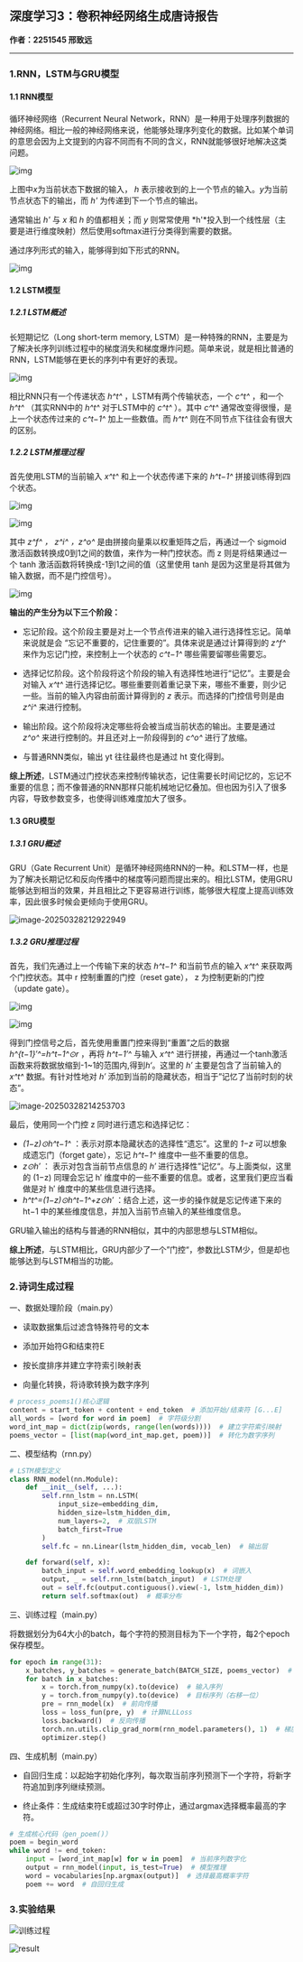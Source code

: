 ## 深度学习3：卷积神经网络生成唐诗报告

**作者：2251545 邢致远**

---

###  1.RNN，LSTM与GRU模型

#### 1.1 RNN模型

循环神经网络（Recurrent Neural Network，RNN）是一种用于处理序列数据的神经网络。相比一般的神经网络来说，他能够处理序列变化的数据。比如某个单词的意思会因为上文提到的内容不同而有不同的含义，RNN就能够很好地解决这类问题。

![img](https://pic2.zhimg.com/v2-f716c816d46792b867a6815c278f11cb_r.jpg)



 上图中*x*为当前状态下数据的输入， *h* 表示接收到的上一个节点的输入。*y*为当前节点状态下的输出，而 *h'* 为传递到下一个节点的输出。

通常输出 *h'* 与 *x* 和 *h* 的值都相关；而 *y* 则常常使用 *h'*投入到一个线性层（主要是进行维度映射）然后使用softmax进行分类得到需要的数据。

通过序列形式的输入，能够得到如下形式的RNN。

![img](https://pic4.zhimg.com/v2-71652d6a1eee9def631c18ea5e3c7605_r.jpg)

#### 1.2 LSTM模型

##### 1.2.1 LSTM概述

长短期记忆（Long short-term memory, LSTM）是一种特殊的RNN，主要是为了解决长序列训练过程中的梯度消失和梯度爆炸问题。简单来说，就是相比普通的RNN，LSTM能够在更长的序列中有更好的表现。

![img](https://pic4.zhimg.com/v2-e4f9851cad426dfe4ab1c76209546827_r.jpg)

相比RNN只有一个传递状态 *h^t^* ，LSTM有两个传输状态，一个 *c^t^* ，和一个 *h^t^* （其实RNN中的 *h^t^* 对于LSTM中的 *c^t^* ）。其中 *c^t^* 通常改变得很慢，是上一个状态传过来的 *c^t−1^* 加上一些数值。而 *h^t^* 则在不同节点下往往会有很大的区别。

##### 1.2.2 LSTM推理过程

首先使用LSTM的当前输入 *x^t^* 和上一个状态传递下来的 *h^t−1^* 拼接训练得到四个状态。

![img](https://picx.zhimg.com/v2-15c5eb554f843ec492579c6d87e1497b_r.jpg)

![img](https://pic1.zhimg.com/v2-d044fd0087e1df5d2a1089b441db9970_r.jpg)

其中 *z^f^ ， z^i^ ，z^o^* 是由拼接向量乘以权重矩阵之后，再通过一个 sigmoid 激活函数转换成0到1之间的数值，来作为一种门控状态。而 z 则是将结果通过一个 tanh 激活函数将转换成-1到1之间的值（这里使用 tanh 是因为这里是将其做为输入数据，而不是门控信号）。

![img](https://pic4.zhimg.com/v2-556c74f0e025a47fea05dc0f76ea775d_r.jpg)

**输出的产生分为以下三个阶段：**

* 忘记阶段。这个阶段主要是对上一个节点传进来的输入进行选择性忘记。简单来说就是会 “忘记不重要的，记住重要的”。具体来说是通过计算得到的 *z^f^* 来作为忘记门控，来控制上一个状态的 *c^t−1^* 哪些需要留哪些需要忘。

* 选择记忆阶段。这个阶段将这个阶段的输入有选择性地进行“记忆”。主要是会对输入 *x^t^* 进行选择记忆。哪些重要则着重记录下来，哪些不重要，则少记一些。当前的输入内容由前面计算得到的 *z* 表示。而选择的门控信号则是由 *z^i^* 来进行控制。
* 输出阶段。这个阶段将决定哪些将会被当成当前状态的输出。主要是通过 *z^o^* 来进行控制的。并且还对上一阶段得到的 *c^o^* 进行了放缩。
* 与普通RNN类似，输出 yt 往往最终也是通过 ht 变化得到。

**综上所述**，LSTM通过门控状态来控制传输状态，记住需要长时间记忆的，忘记不重要的信息；而不像普通的RNN那样只能机械地记忆叠加。但也因为引入了很多内容，导致参数变多，也使得训练难度加大了很多。

#### 1.3 GRU模型

##### 1.3.1 GRU概述

GRU（Gate Recurrent Unit）是循环神经网络RNN的一种。和LSTM一样，也是为了解决长期记忆和反向传播中的梯度等问题而提出来的。相比LSTM，使用GRU能够达到相当的效果，并且相比之下更容易进行训练，能够很大程度上提高训练效率，因此很多时候会更倾向于使用GRU。

![image-20250328212922949](C:\Users\邢致远\AppData\Roaming\Typora\typora-user-images\image-20250328212922949.png)

##### 1.3.2 GRU推理过程

首先，我们先通过上一个传输下来的状态 *h^t−1^* 和当前节点的输入 *x^t^* 来获取两个门控状态。其中 r 控制重置的门控（reset gate）， z 为控制更新的门控（update gate）。

![img](https://pic1.zhimg.com/v2-7fff5d817530dada1b279c7279d73b8a_r.jpg)

![img](https://pic2.zhimg.com/v2-390781506bbebbef799f1a12acd7865b_r.jpg)

得到门控信号之后，首先使用重置门控来得到“重置”之后的数据 *h^{t−1}′^=h^t−1^⊙r* ，再将 *h^t−1′^* 与输入 *x^t^* 进行拼接，再通过一个tanh激活函数来将数据放缩到-1~1的范围内,得到*h‘*。这里的 *h′* 主要是包含了当前输入的 *x^t^* 数据。有针对性地对 *h′* 添加到当前的隐藏状态，相当于”记忆了当前时刻的状态“。

![image-20250328214253703](C:\Users\邢致远\AppData\Roaming\Typora\typora-user-images\image-20250328214253703.png)

最后，使用同一个门控 z 同时进行遗忘和选择记忆：

- *(1−z)⊙h^t−1^* ：表示对原本隐藏状态的选择性“遗忘”。这里的 *1−z* 可以想象成遗忘门（forget gate），忘记 *h^t−1^* 维度中一些不重要的信息。
- *z⊙h′* ： 表示对包含当前节点信息的 *h′* 进行选择性”记忆“。与上面类似，这里的 (1−z) 同理会忘记 h′ 维度中的一些不重要的信息。或者，这里我们更应当看做是对 h′ 维度中的某些信息进行选择。
- *h^t^=(1−z)⊙h^t−1^+z⊙h′* ：结合上述，这一步的操作就是忘记传递下来的 ht−1 中的某些维度信息，并加入当前节点输入的某些维度信息。

GRU输入输出的结构与普通的RNN相似，其中的内部思想与LSTM相似。

**综上所述**，与LSTM相比，GRU内部少了一个”门控“，参数比LSTM少，但是却也能够达到与LSTM相当的功能。



### 2.诗词生成过程

一、数据处理阶段（main.py）

- 读取数据集后过滤含特殊符号的文本
- 添加开始符G和结束符E
- 按长度排序并建立字符索引映射表

- 向量化转换，将诗歌转换为数字序列

```python
# process_poems1()核心逻辑
content = start_token + content + end_token  # 添加开始/结束符 [G...E]
all_words = [word for word in poem]  # 字符级分割
word_int_map = dict(zip(words, range(len(words))))  # 建立字符索引映射
poems_vector = [list(map(word_int_map.get, poem))]  # 转化为数字序列
```

二、模型结构（rnn.py）

```python
# LSTM模型定义
class RNN_model(nn.Module):
    def __init__(self, ...):
        self.rnn_lstm = nn.LSTM(
            input_size=embedding_dim,
            hidden_size=lstm_hidden_dim,
            num_layers=2,  # 双层LSTM
            batch_first=True
        )
        self.fc = nn.Linear(lstm_hidden_dim, vocab_len)  # 输出层

    def forward(self, x):
        batch_input = self.word_embedding_lookup(x)  # 词嵌入
        output, _ = self.rnn_lstm(batch_input)  # LSTM处理
        out = self.fc(output.contiguous().view(-1, lstm_hidden_dim))
        return self.softmax(out)  # 概率分布
```

三、训练过程（main.py）

将数据划分为64大小的batch，每个字符的预测目标为下一个字符，每2个epoch保存模型。

```python
for epoch in range(31):
    x_batches, y_batches = generate_batch(BATCH_SIZE, poems_vector)  # 生成批次
    for batch in x_batches:
        x = torch.from_numpy(x).to(device)  # 输入序列
        y = torch.from_numpy(y).to(device)  # 目标序列（右移一位）
        pre = rnn_model(x)  # 前向传播
        loss = loss_fun(pre, y)  # 计算NLLLoss
        loss.backward()  # 反向传播
        torch.nn.utils.clip_grad_norm(rnn_model.parameters(), 1)  # 梯度裁剪
        optimizer.step()
```

四、生成机制（main.py）

* 自回归生成：以起始字初始化序列，每次取当前序列预测下一个字符，将新字符追加到序列继续预测。

* 终止条件：生成结束符E或超过30字时停止，通过argmax选择概率最高的字符。

```python
# 生成核心代码（gen_poem()）
poem = begin_word
while word != end_token:
    input = [word_int_map[w] for w in poem]  # 当前序列数字化
    output = rnn_model(input, is_test=True)  # 模型推理
    word = vocabularies[np.argmax(output)]  # 选择最高概率字符
    poem += word  # 自回归生成
```



### 3.实验结果

![训练过程](D:\Undergraduate\deeplearning\第三次作业\chap6_RNN\tangshi_for_pytorch\训练过程.png)

![result](D:\Undergraduate\deeplearning\第三次作业\chap6_RNN\tangshi_for_pytorch\result.png)

